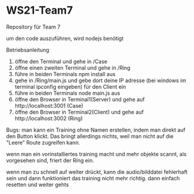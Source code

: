 # WS21-Team7

Repository für Team 7

um den code auszuführen, wird nodejs benötigt

Betriebsanleitung

1. öffne den Terminal und gehe in /Case
2. öffne einen zweiten Terminal und gehe in /Ring
3. führe in beiden Terminals npm install aus
4. gehe in /Ring/main.js und gebe dort deine IP adresse (bei windows im terminal ipconfig eingeben) für den Client ein
5. führe in beiden Terminals node main.js aus
6. öffne den Browser in Terminal1(Server) und gehe auf http://localhost:3001 (Case)
7. öffne den Browser in Terminal2(Client) und gehe auf http://localhost:3002 (Ring)

Bugs:
man kann ein Training ohne Namen erstellen, indem man direkt auf den Button klickt. Das bringt allerdings nichts, weil man nicht auf die "Leere" Route zugreifen kann.

wenn man ein vorinstalliertes training macht und mehr objekte scannt, als vorgesehen sind, friert der Ring ein.

wenn man zu schnell auf weiter drückt, kann die audio/bilddatei fehlerhaft sein und dann funktioniert das training nicht mehr richtig. dann einfach resetten und weiter gehts
